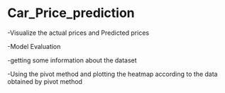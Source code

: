 # Car_Price_prediction
-Visualize the actual prices and Predicted prices

-Model Evaluation

-getting some information about the dataset

-Using the pivot method and plotting the heatmap according to the data obtained by pivot method
